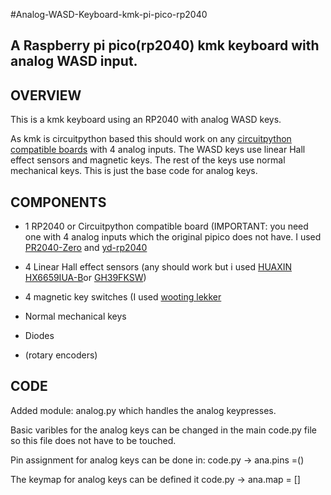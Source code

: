 #Analog-WASD-Keyboard-kmk-pi-pico-rp2040

A Raspberry pi pico(rp2040) kmk keyboard with analog WASD input. 
---

OVERVIEW
---
This is a kmk keyboard using an RP2040 with analog WASD keys.

As kmk is circuitpython based this should work on any [circuitpython compatible boards](https://circuitpython.org/downloads) with 4 analog inputs.
The WASD keys use linear Hall effect sensors and magnetic keys. 
The rest of the keys use normal mechanical keys.
This is just the base code for analog keys. 


COMPONENTS
---
+ 1 RP2040 or Circuitpython compatible board (IMPORTANT: you need one with 4 analog inputs which the original pipico does not have. I used [PR2040-Zero](https://circuitpython.org/board/waveshare_rp2040_zero/) and [yd-rp2040](https://circuitpython.org/board/vcc_gnd_yd_rp2040/)


+ 4 Linear Hall effect sensors (any should work but i used [HUAXIN HX6659IUA-B](https://www.lcsc.com/product-detail/_HUAXIN-_C495741.html)or [GH39FKSW](https://www.lcsc.com/product-detail/_GoChip-Elec-Tech-Shanghai-_C266230.html))


+ 4 magnetic key switches (I used [wooting lekker](https://wooting.io/product/lekker-switch-linear60])


+ Normal mechanical keys


+ Diodes


+ (rotary encoders)

CODE
---
Added module: analog.py which handles the analog keypresses.

Basic varibles for the analog keys can be changed in the main code.py file so this file does not have to be touched.

Pin assignment for analog keys can be done in: code.py -> ana.pins =()

The keymap for analog keys can be defined it code.py -> ana.map = []

